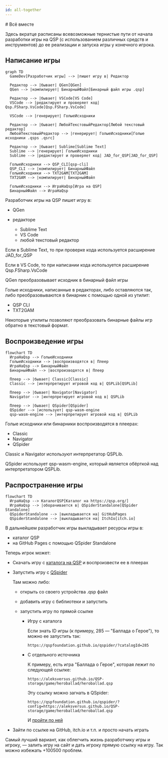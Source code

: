 ```yaml
---
id: all-together
---
```


﻿# Всё вместе

Здесь вкратце расписаны всевозможные тернистые пути от начала разработки игры на QSP (с использованием различных средств и инструментов) до ее реализации и запуска игры у конечного игрока.

## Написание игры

```mermaid
graph TD
  GameDev[Разработчик игры] --> |пишет игру в| Редактор

  Редактор --> |бывает| QGen[QGen]
  QGen --> |компилирует| БинарныйФайл[Бинарный файл игры .qsp]

  Редактор --> |бывает| VSCode[VS Code]
  VSCode --> |редактирует и проверяет код| Qsp.FSharp.VsCode[Qsp.FSharp.VsCode]

  VSCode --> |генерирует| ГолыеИсходники

  Редактор --> |бывает| ЛюбойТекстовыйРедактор[Любой текстовый редактор]
  ЛюбойТекстовыйРедактор --> |генерирует| ГолыеИсходники[Голые исходники .qsps .qsrc]

  Редактор --> |бывает| Sublime[Sublime Text]
  Sublime --> |генерирует| ГолыеИсходники
  Sublime --> |редактирует и проверяет код| JAD_for_QSP[JAD_for_QSP]

  ГолыеИсходники --> QSP_CLI[qsp-cli]
  QSP_CLI --> |компилирует| БинарныйФайл
  ГолыеИсходники --> TXT2GAM[TXT2GAM]
  TXT2GAM --> |компилирует| БинарныйФайл

  ГолыеИсходники --> ИграНаQsp[Игра на QSP]
  БинарныйФайл --> ИграНаQsp
```

Разработчик игры на QSP пишет игру в:

* QGen
* редакторе

  * Sublime Text
  * VS Code
  * любой текстовый редактор

Если в Sublime Text, то при проверке кода используется расширение JAD_for_QSP

Если в VS Code, то при написании кода используется расширение Qsp.FSharp.VsCode

QGen преобразовывает исходник в бинарный файл игры

Голые исходники, написанные в редакторах, либо оставляются так, либо преобразовываются в бинарник с помощью одной из утилит:

* QSP CLI
* TXT2GAM

Некоторые утилиты позволяют преобразовать бинарные файлы игр обратно в текстовый формат.

## Воспроизведение игры

```mermaid
flowchart TD
  ИграНаQsp --> ГолыеИсходники
  ГолыеИсходники --> |воспроизводятся в| Плеер
  ИграНаQsp --> БинарныйФайл
  БинарныйФайл --> |воспроизводятся в| Плеер

  Плеер --> |бывает| Classic[Classic]
  Classic --> |интерпретирует игровой код в| QSPLib[QSPLib]

  Плеер --> |бывает| Navigator[Navigator]
  Navigator --> |интерпретирует игровой код в| QSPLib

  Плеер --> |бывает| QSpider[QSpider]
  QSpider --> |использует| qsp-wasm-engine
  qsp-wasm-engine --> |интерпретирует игровой код в| QSPLib
```

Голые исходники или бинарники воспроизводятся в плеерах:

* Classic
* Navigator
* QSpider

Classic и Navigator используют интерпретатор QSPLib.

QSpider использует qsp-wasm-engine, который является обёрткой над интерпретатором QSPLib.

## Распространение игры

```mermaid
flowchart TD
  ИграНаQsp --> КаталогQSP[Каталог на https://qsp.org/]
  ИграНаQsp --> |оборачивается в| QSpiderStandalone[QSpider Standalone]
  QSpiderStandalone --> |выкладывается на| GitHubPages
  QSpiderStandalone --> |выкладывается на| ItchIo[itch.io]
```

В дальнейшем разработчик игры выкладывает ресурсы игры в:

* каталог QSP
* на GitHub Pages с помощью QSpider Standalone

Теперь игрок может:

* Скачать игру с [каталога на QSP](https://qsp.org/index.php?option=com_sobi2&Itemid=55) и воспроизвести ее в плеерах
* Запустить игру с [QSpider](https://dev.qsp.org/qspider)

  Там можно либо:

  * открыть со своего устройства .qsp файл
  * добавить игру с библиотеки и запустить
  * запустить игру по прямой ссылке

    * Игру с каталога

      Если знать ID игры (к примеру, 285 — "Баллада о Герое"), то можно ее запустить так:

      ```text
      https://qspfoundation.github.io/qspider/?catalogId=285
      ```

    * С отдельного источника

      К примеру, есть игра "Баллада о Герое", которая лежит по следующей ссылке:

      ```text
      https://aleksversus.github.io/QSP-storage/game/heroballad/heroballad.qsp
      ```

      Эту ссылку можно загнать в QSpider:

      ```text
      https://qspfoundation.github.io/qspider/?config=https://aleksversus.github.io/QSP-storage/game/heroballad/heroballad.qsp
      ```

      И [пройти по ней](https://qspfoundation.github.io/qspider/?config=https://aleksversus.github.io/QSP-storage/game/heroballad/heroballad.qsp)

* Зайти по ссылке на GitHub, itch.io и т.п. и просто начать играть

Самый лучший вариант, как облегчить жизнь разработчику игры и игроку, — залить игру на сайт и дать игроку прямую ссылку на игру. Так можно избежать +100500 проблем.
